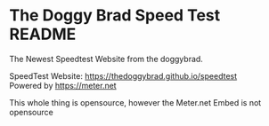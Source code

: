 # The Doggy Brad Speed Test README
The Newest Speedtest Website from the doggybrad.

SpeedTest Website: https://thedoggybrad.github.io/speedtest
<br>
Powered by https://meter.net

This whole thing is opensource, however the Meter.net Embed is not opensource
